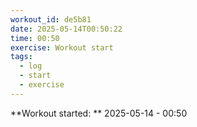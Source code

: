 ```yaml
---
workout_id: de5b81
date: 2025-05-14T00:50:22
time: 00:50
exercise: Workout start
tags:
  - log
  - start
  - exercise
---
```


**Workout started: ** 2025-05-14 - 00:50